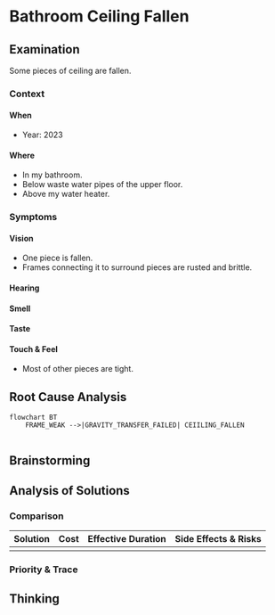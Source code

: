 # Bathroom Ceiling Fallen

## Examination
[problem overview]: #
[a problem can be the output or input of a process. For output, it can be a bad output. For input, it can be a waste of resources]: #

Some pieces of ceiling are fallen.

### Context

#### When
[Specification: year, season, daytime, during & after some events, duration]: #

- Year: 2023

#### Where
[Localization]: #

- In my bathroom.
- Below waste water pipes of the upper floor.
- Above my water heater.

### Symptoms
[avoid biases]: #
[comparison between actuation and expectation]: #
[collect evidence used by hypothesis built in the root cause analysis phrase]: #
[specification: location, degree]: #

#### Vision

- One piece is fallen.
- Frames connecting it to surround pieces are rusted and brittle.


#### Hearing

#### Smell

#### Taste

#### Touch & Feel

- Most of other pieces are tight.

## Root Cause Analysis
[backward cause reasoning for general problems]: #
[
process
	- stable
		- expected
		- unexpected
	- human	
]: #
[recursive trouble shooting for engineering problems to an atomic level (build hypothesis, use evidence (examination  + unit tests))]: #

```mermaid
flowchart BT
	FRAME_WEAK -->|GRAVITY_TRANSFER_FAILED| CEIILING_FALLEN
	
```
## Brainstorming
[removal of touchable physical objects is applicable]: #
[replacement V.S repair. Localize the problem to an atomic level where fixing it components is more expensive than replacing it as a whole]: #
 
## Analysis of Solutions

### Comparison
| Solution | Cost | Effective Duration | Side Effects & Risks |
| --- | --- | --- | --- |
|||||

### Priority & Trace
[try from treatments to prevention based on time bound]: #

## Thinking
[Lessons learned from this experience]: #


<!--stackedit_data:
eyJoaXN0b3J5IjpbLTM3MjI2MDU2NF19
-->
